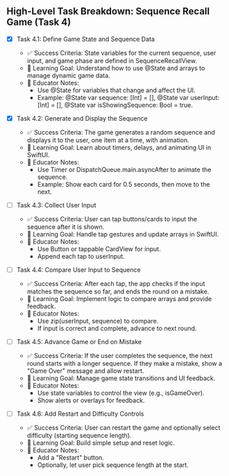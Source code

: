 ## High-Level Task Breakdown: Sequence Recall Game (Task 4)

- [x] Task 4.1: Define Game State and Sequence Data
  - ✅ Success Criteria: State variables for the current sequence, user input, and game phase are defined in SequenceRecallView.
  - 🎯 Learning Goal: Understand how to use @State and arrays to manage dynamic game data.
  - 📘 Educator Notes:
    - Use @State for variables that change and affect the UI.
    - Example: @State var sequence: [Int] = [], @State var userInput: [Int] = [], @State var isShowingSequence: Bool = true.

- [x] Task 4.2: Generate and Display the Sequence
  - ✅ Success Criteria: The game generates a random sequence and displays it to the user, one item at a time, with animation.
  - 🎯 Learning Goal: Learn about timers, delays, and animating UI in SwiftUI.
  - 📘 Educator Notes:
    - Use Timer or DispatchQueue.main.asyncAfter to animate the sequence.
    - Example: Show each card for 0.5 seconds, then move to the next.

- [ ] Task 4.3: Collect User Input
  - ✅ Success Criteria: User can tap buttons/cards to input the sequence after it is shown.
  - 🎯 Learning Goal: Handle tap gestures and update arrays in SwiftUI.
  - 📘 Educator Notes:
    - Use Button or tappable CardView for input.
    - Append each tap to userInput.

- [ ] Task 4.4: Compare User Input to Sequence
  - ✅ Success Criteria: After each tap, the app checks if the input matches the sequence so far, and ends the round on a mistake.
  - 🎯 Learning Goal: Implement logic to compare arrays and provide feedback.
  - 📘 Educator Notes:
    - Use zip(userInput, sequence) to compare.
    - If input is correct and complete, advance to next round.

- [ ] Task 4.5: Advance Game or End on Mistake
  - ✅ Success Criteria: If the user completes the sequence, the next round starts with a longer sequence. If they make a mistake, show a "Game Over" message and allow restart.
  - 🎯 Learning Goal: Manage game state transitions and UI feedback.
  - 📘 Educator Notes:
    - Use state variables to control the view (e.g., isGameOver).
    - Show alerts or overlays for feedback.

- [ ] Task 4.6: Add Restart and Difficulty Controls
  - ✅ Success Criteria: User can restart the game and optionally select difficulty (starting sequence length).
  - 🎯 Learning Goal: Build simple setup and reset logic.
  - 📘 Educator Notes:
    - Add a "Restart" button.
    - Optionally, let user pick sequence length at the start. 